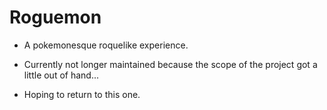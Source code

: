 # Roguemon

+ A pokemonesque roquelike experience.

+ Currently not longer maintained because the scope of the project got a little out of hand...

+ Hoping to return to this one.
